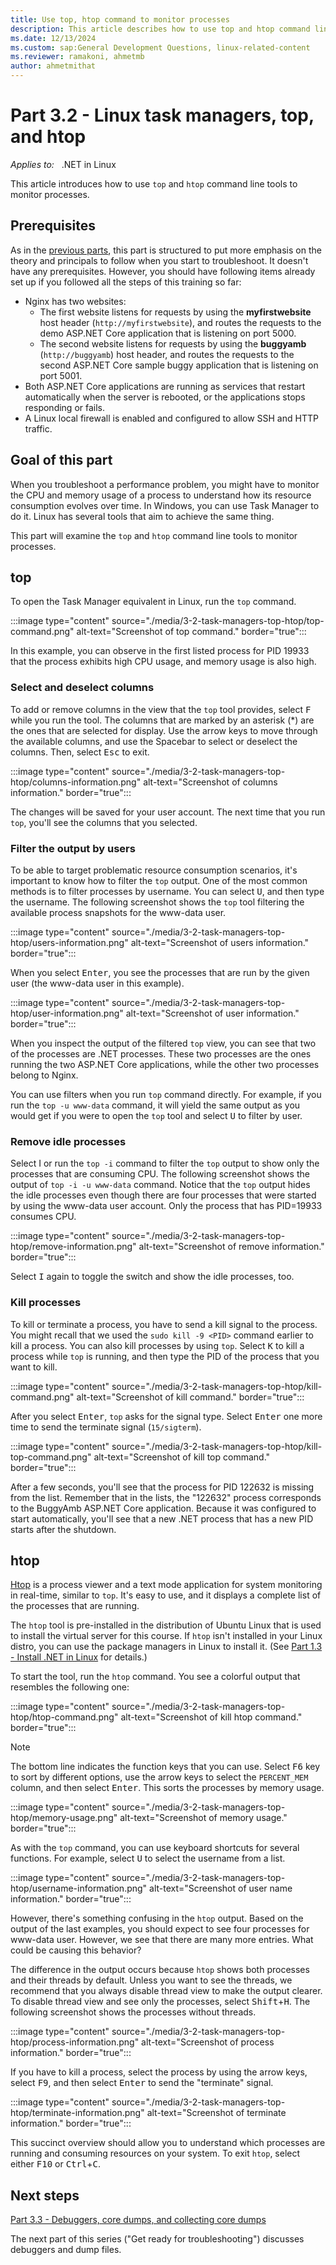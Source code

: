 ```yaml
---
title: Use top, htop command to monitor processes
description: This article describes how to use top and htop command line tools to monitor processes.
ms.date: 12/13/2024
ms.custom: sap:General Development Questions, linux-related-content
ms.reviewer: ramakoni, ahmetmb
author: ahmetmithat
---
```

# Part 3.2 - Linux task managers, top, and htop

_Applies to:_ &nbsp; .NET in Linux  

This article introduces how to use `top` and `htop` command line tools to monitor processes.

## Prerequisites

As in the [previous parts](2-1-create-configure-aspnet-core-applications.md), this part is structured to put more emphasis on the theory and principals to follow when you start to troubleshoot. It doesn't have any prerequisites. However, you should have following items already set up if you followed all the steps of this training so far:

- Nginx has two websites:
  - The first website listens for requests by using the **myfirstwebsite** host header (`http://myfirstwebsite`), and routes the requests to the demo ASP.NET Core application that is listening on port 5000.
  - The second website listens for requests by using the **buggyamb** (`http://buggyamb`) host header, and routes the requests to the second ASP.NET Core sample buggy application that is listening on port 5001.
- Both ASP.NET Core applications are running as services that restart automatically when the server is rebooted, or the applications stops responding or fails.
- A Linux local firewall is enabled and configured to allow SSH and HTTP traffic.

## Goal of this part

When you troubleshoot a performance problem, you might have to monitor the CPU and memory usage of a process to understand how its resource consumption evolves over time. In Windows, you can use Task Manager to do it. Linux has several tools that aim to achieve the same thing.

This part will examine the `top` and `htop` command line tools to monitor processes.

## top

To open the Task Manager equivalent in Linux, run the `top` command.

:::image type="content" source="./media/3-2-task-managers-top-htop/top-command.png" alt-text="Screenshot of top command." border="true":::

In this example, you can observe in the first listed process for PID 19933 that the process exhibits high CPU usage, and memory usage is also high.

### Select and deselect columns

To add or remove columns in the view that the `top` tool provides, select <kbd>F</kbd> while you run the tool. The columns that are marked by an asterisk (*) are the ones that are selected for display. Use the arrow keys to move through the available columns, and use the Spacebar to select or deselect the columns. Then, select <kbd>Esc</kbd> to exit.

:::image type="content" source="./media/3-2-task-managers-top-htop/columns-information.png" alt-text="Screenshot of columns information." border="true":::

The changes will be saved for your user account. The next time that you run `top`, you'll see the columns that you selected.

### Filter the output by users

To be able to target problematic resource consumption scenarios, it's important to know how to filter the `top` output. One of the most common methods is to filter processes by username. You can select <kbd>U</kbd>, and then type the username. The following screenshot shows the `top` tool filtering the available process snapshots for the www-data user.

:::image type="content" source="./media/3-2-task-managers-top-htop/users-information.png" alt-text="Screenshot of users information." border="true":::

When you select <kbd>Enter</kbd>, you see the processes that are run by the given user (the www-data user in this example).

:::image type="content" source="./media/3-2-task-managers-top-htop/user-information.png" alt-text="Screenshot of user information." border="true":::

When you inspect the output of the filtered `top` view, you can see that two of the processes are .NET processes. These two processes are the ones running the two ASP.NET Core applications, while the other two processes belong to Nginx.

You can use filters when you run `top` command directly. For example, if you run the `top -u www-data` command, it will yield the same output as you would get if you were to open the `top` tool and select <kbd>U</kbd> to filter by user.

### Remove idle processes

Select I or run the `top -i` command to filter the `top` output to show only the processes that are consuming CPU. The following screenshot shows the output of `top -i -u www-data` command. Notice that the `top` output hides the idle processes even though there are four processes that were started by using the www-data user account. Only the process that has PID=19933 consumes CPU.

:::image type="content" source="./media/3-2-task-managers-top-htop/remove-information.png" alt-text="Screenshot of remove information." border="true":::

Select <kbd>I</kbd> again to toggle the switch and show the idle processes, too.

### Kill processes

To kill or terminate a process, you have to send a kill signal to the process. You might recall that we used the `sudo kill -9 <PID>` command earlier to kill a process. You can also kill processes by using `top`. Select <kbd>K</kbd> to kill a process while `top` is running, and then type the PID of the process that you want to kill.

:::image type="content" source="./media/3-2-task-managers-top-htop/kill-command.png" alt-text="Screenshot of kill command." border="true":::

After you select <kbd>Enter</kbd>, `top` asks for the signal type. Select <kbd>Enter</kbd> one more time to send the terminate signal (`15/sigterm`).

:::image type="content" source="./media/3-2-task-managers-top-htop/kill-top-command.png" alt-text="Screenshot of kill top command." border="true":::

After a few seconds, you'll see that the process for PID 122632 is missing from the list. Remember that in the lists, the "122632" process corresponds to the BuggyAmb ASP.NET Core application. Because it was configured to start automatically, you'll see that a new .NET process that has a new PID starts after the shutdown.

## htop

[Htop](https://htop.dev/) is a process viewer and a text mode application for system monitoring in real-time, similar to `top`. It's easy to use, and it displays a complete list of the processes that are running.

The `htop` tool is pre-installed in the distribution of Ubuntu Linux that is used to install the virtual server for this course. If `htop` isn't installed in your Linux distro, you can use the package managers in Linux to install it. (See [Part 1.3 - Install .NET in Linux](1-3-install-dotnet-core-linux.md) for details.)

To start the tool, run the `htop` command. You see a colorful output that resembles the following one:

:::image type="content" source="./media/3-2-task-managers-top-htop/htop-command.png" alt-text="Screenshot of kill htop command." border="true":::

> [!NOTE]
> The bottom line indicates the function keys that you can use. Select <kbd>F6</kbd> key to sort by different options, use the arrow keys to select the `PERCENT_MEM` column, and then select <kbd>Enter</kbd>. This sorts the processes by memory usage.

:::image type="content" source="./media/3-2-task-managers-top-htop/memory-usage.png" alt-text="Screenshot of memory usage." border="true":::

As with the `top` command, you can use keyboard shortcuts for several functions. For example, select <kbd>U</kbd> to select the username from a list.

:::image type="content" source="./media/3-2-task-managers-top-htop/username-information.png" alt-text="Screenshot of user name information." border="true":::

However, there's something confusing in the `htop` output. Based on the output of the last examples, you should expect to see four processes for www-data user. However, we see that there are many more entries. What could be causing this behavior?

The difference in the output occurs because `htop` shows both processes and their threads by default. Unless you want to see the threads, we recommend that you always disable thread view to make the output clearer. To disable thread view and see only the processes, select <kbd>Shift</kbd>+<kbd>H</kbd>. The following screenshot shows the processes without threads.

:::image type="content" source="./media/3-2-task-managers-top-htop/process-information.png" alt-text="Screenshot of process information." border="true":::

If you have to kill a process, select the process by using the arrow keys, select <kbd>F9</kbd>, and then select <kbd>Enter</kbd> to send the "terminate" signal.

:::image type="content" source="./media/3-2-task-managers-top-htop/terminate-information.png" alt-text="Screenshot of terminate information." border="true":::

This succinct overview should allow you to understand which processes are running and consuming resources on your system. To exit `htop`, select either <kbd>F10</kbd> or <kbd>Ctrl</kbd>+<kbd>C</kbd>.

## Next steps

[Part 3.3 - Debuggers, core dumps, and collecting core dumps](3-3-debuggers-collect-core-dumps.md)

The next part of this series ("Get ready for troubleshooting") discusses debuggers and dump files.
